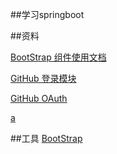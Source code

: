 ##学习springboot

##资料

[BootStrap 组件使用文档](https://v3.bootcss.com/components/)

[GitHub 登录模块](https://developer.github.com/apps/)

[GitHub OAuth](https://developer.github.com/apps/quickstart-guides/using-the-github-api-in-your-app/)

[a](ss)

##工具
[BootStrap](https://v3.bootcss.com/)